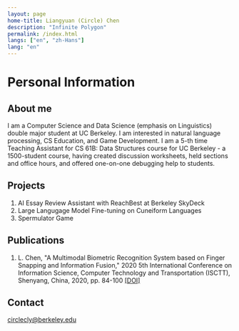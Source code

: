 ```yaml
---
layout: page
home-title: Liangyuan (Circle) Chen
description: "Infinite Polygon"
permalink: /index.html
langs: ["en", "zh-Hans"]
lang: "en"
---
```


# Personal Information

## About me

I am a Computer Science and Data Science (emphasis on Linguistics) double major student at UC Berkeley. I am interested in natural language processing, CS Education, and Game Development. I am a 5-th time Teaching Assistant for CS 61B: Data Structures course for UC Berkeley - a 1500-student course, having created discussion worksheets, held sections and office hours, and offered one-on-one debugging help to students.

## Projects

1. AI Essay Review Assistant with ReachBest at Berkeley SkyDeck
2. Large Langugage Model Fine-tuning on Cuneiform Languages
3. Spermulator Game


## Publications

1. L. Chen, "A Multimodal Biometric Recognition System based on Finger Snapping and Information Fusion," 2020 5th International Conference on Information Science, Computer Technology and Transportation (ISCTT), Shenyang, China, 2020, pp. 84-100 [[DOI]](https://doi.org/10.1109/ISCTT51595.2020.00024)

## Contact

circlecly@berkeley.edu
